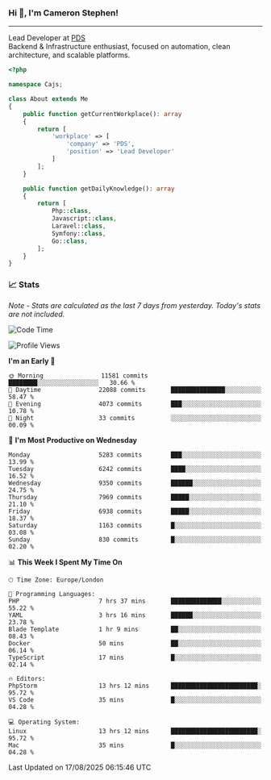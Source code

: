 ### Hi 👋, I'm Cameron Stephen!

---

Lead Developer at [PDS](https://prindatasolutions.co.uk)  
Backend & Infrastructure enthusiast, focused on automation, clean architecture, and scalable platforms.


```php
<?php

namespace Cajs;

class About extends Me
{
    public function getCurrentWorkplace(): array
    {
        return [
            'workplace' => [
                'company' => 'PDS',
                'position' => 'Lead Developer'
            ]
        ];
    }

    public function getDailyKnowledge(): array
    {
        return [
            Php::class,
            Javascript::class,
            Laravel::class,
            Symfony::class,
            Go::class,
        ];
    }
}
```

### 📈 Stats
<p><em>Note - Stats are calculated as the last 7 days from yesterday. Today's stats are not included.</em></p>


<!--START_SECTION:waka-->
![Code Time](http://img.shields.io/badge/Code%20Time-4%2C646%20hrs%2013%20mins-blue)

![Profile Views](http://img.shields.io/badge/Profile%20Views-0-blue)

**I'm an Early 🐤** 

```text
🌞 Morning                11581 commits       ████████░░░░░░░░░░░░░░░░░   30.66 % 
🌆 Daytime                22088 commits       ███████████████░░░░░░░░░░   58.47 % 
🌃 Evening                4073 commits        ███░░░░░░░░░░░░░░░░░░░░░░   10.78 % 
🌙 Night                  33 commits          ░░░░░░░░░░░░░░░░░░░░░░░░░   00.09 % 
```
📅 **I'm Most Productive on Wednesday** 

```text
Monday                   5283 commits        ███░░░░░░░░░░░░░░░░░░░░░░   13.99 % 
Tuesday                  6242 commits        ████░░░░░░░░░░░░░░░░░░░░░   16.52 % 
Wednesday                9350 commits        ██████░░░░░░░░░░░░░░░░░░░   24.75 % 
Thursday                 7969 commits        █████░░░░░░░░░░░░░░░░░░░░   21.10 % 
Friday                   6938 commits        █████░░░░░░░░░░░░░░░░░░░░   18.37 % 
Saturday                 1163 commits        █░░░░░░░░░░░░░░░░░░░░░░░░   03.08 % 
Sunday                   830 commits         █░░░░░░░░░░░░░░░░░░░░░░░░   02.20 % 
```


📊 **This Week I Spent My Time On** 

```text
🕑︎ Time Zone: Europe/London

💬 Programming Languages: 
PHP                      7 hrs 37 mins       ██████████████░░░░░░░░░░░   55.22 % 
YAML                     3 hrs 16 mins       ██████░░░░░░░░░░░░░░░░░░░   23.78 % 
Blade Template           1 hr 9 mins         ██░░░░░░░░░░░░░░░░░░░░░░░   08.43 % 
Docker                   50 mins             ██░░░░░░░░░░░░░░░░░░░░░░░   06.14 % 
TypeScript               17 mins             █░░░░░░░░░░░░░░░░░░░░░░░░   02.14 % 

🔥 Editors: 
PhpStorm                 13 hrs 12 mins      ████████████████████████░   95.72 % 
VS Code                  35 mins             █░░░░░░░░░░░░░░░░░░░░░░░░   04.28 % 

💻 Operating System: 
Linux                    13 hrs 12 mins      ████████████████████████░   95.72 % 
Mac                      35 mins             █░░░░░░░░░░░░░░░░░░░░░░░░   04.28 % 
```


 Last Updated on 17/08/2025 06:15:46 UTC
<!--END_SECTION:waka-->

